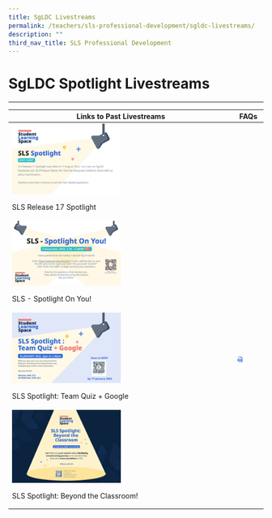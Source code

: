 ```yaml
---
title: SgLDC Livestreams
permalink: /teachers/sls-professional-development/sgldc-livestreams/
description: ""
third_nav_title: SLS Professional Development
---
```

<h1 class="page-title">SgLDC Spotlight Livestreams</h1>
<hr>

<table class="sug-datatable basic">
  <thead>
    <tr>
      <th style="text-align: center; vertical-align: middle;">Links to Past Livestreams</th>
      <th style="text-align: center; vertical-align: middle;">FAQs</th>
    </tr>
  </thead>
  <tbody>
    <tr>
      <td>      
        <a target="_blank" href="https://youtu.be/nGgkZE5CpXQ?list=PLQxzGTcC-xNUWDHiwCmHgBGMSnuKtoEiT"><img width="50%" src="/images/2Teacher/Spotlight__Aug_2022_.png"></a>
        <p>SLS Release 17 Spotlight</p>
      </td>
      <td></td>
    </tr>
    <tr>
      <td>
        <a target="_blank" href="https://youtu.be/KWY6PqIlwCw?list=PLQxzGTcC-xNUWDHiwCmHgBGMSnuKtoEiT"><img width="50%" src="/images/2Teacher/SLSSpotlightonyou.jpg"></a><br>
        <p>SLS - Spotlight On You!</p>
      </td>
      <td></td>
    </tr>
    <tr>
      <td>
        <a target="_blank" href="https://youtu.be/xtB_uT1WhVw?list=PLQxzGTcC-xNUWDHiwCmHgBGMSnuKtoEiT"><img width="50%" src="/images/2Teacher/r18 spotlight.png"></a>
        <p>SLS Spotlight: Team Quiz + Google</p>
      </td>
      <td>
        <a target="_blank" href="/files/Marcomms/FAQ%20Spotlight.pdf"><img width="30%" src="/images/Assets/PDF32.svg"></a>
      </td>
    </tr>
    <tr>
      <td>
        <a target="_blank" href="https://youtu.be/p94xDFNcXWw?list=PLQxzGTcC-xNUWDHiwCmHgBGMSnuKtoEiT"><img width="50%" src="/images/2Teacher/SLSSpotlightbeyondtheclassroom.jpg"></a>
        <p>SLS Spotlight: Beyond the Classroom!</p>
      </td>
      <td></td>
    </tr>
  </tbody></table>